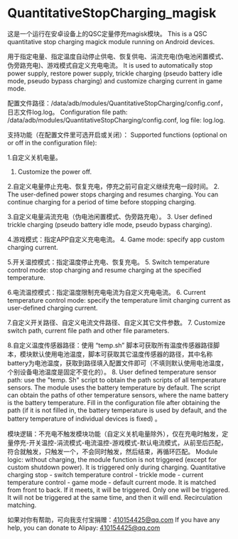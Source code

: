 # QuantitativeStopCharging_magisk
这是一个运行在安卓设备上的QSC定量停充magisk模块。
This is a QSC quantitative stop charging magick module running on Android devices.

用于指定电量、指定温度自动停止供电、恢复供电、涓流充电(伪电池闲置模式、伪旁路充电)、游戏模式自定义充电电流。
It is used to automatically stop power supply, restore power supply, trickle charging (pseudo battery idle mode, pseudo bypass charging) and customize charging current in game mode.

配置文件路径：/data/adb/modules/QuantitativeStopCharging/config.conf，日志文件log.log。
Configuration file path: /data/adb/modules/QuantitativeStopCharging/config.conf, log file: log.log.

支持功能（在配置文件里可选开启或关闭）：
Supported functions (optional on or off in the configuration file):

1.自定义关机电量。
1. Customize the power off.

2.自定义电量停止充电、恢复充电，停充之前可自定义继续充电一段时间。
2. The user-defined power stops charging and resumes charging. You can continue charging for a period of time before stopping charging.

3.自定义电量涓流充电（伪电池闲置模式、伪旁路充电）。
3. User defined trickle charging (pseudo battery idle mode, pseudo bypass charging).

4.游戏模式：指定APP自定义充电电流。
4. Game mode: specify app custom charging current.

5.开关温控模式：指定温度停止充电、恢复充电。
5. Switch temperature control mode: stop charging and resume charging at the specified temperature.

6.电流温控模式：指定温度限制充电电流为自定义充电电流。
6. Current temperature control mode: specify the temperature limit charging current as user-defined charging current.

7.自定义开关路径、自定义电流文件路径、自定义其它文件参数。
7. Customize switch path, current file path and other file parameters.

8.自定义温度传感器路径：使用 “temp.sh” 脚本可获取所有温度传感器路径脚本，模块默认使用电池温度，脚本可获取其它温度传感器的路径，其中名称battery为电池温度，获取到路径填入配置文件即可（不填则默认使用电池温度，个别设备电池温度是固定不变化的）。
8. User defined temperature sensor path: use the "temp. Sh" script to obtain the path scripts of all temperature sensors. The module uses the battery temperature by default. The script can obtain the paths of other temperature sensors, where the name battery is the battery temperature. Fill in the configuration file after obtaining the path (if it is not filled in, the battery temperature is used by default, and the battery temperature of individual devices is fixed) 。

模块逻辑：不充电不触发模块功能（自定义关机电量除外），仅在充电时触发，定量停充-开关温控-涓流模式-电流温控-游戏模式-默认电流模式，从前至后匹配，符合就触发，只触发一个，不会同时触发，然后结束，再循环匹配。
Module logic: without charging, the module function is not triggered (except for custom shutdown power). It is triggered only during charging. Quantitative charging stop - switch temperature control - trickle mode - current temperature control - game mode - default current mode. It is matched from front to back. If it meets, it will be triggered. Only one will be triggered. It will not be triggered at the same time, and then it will end. Recirculation matching.

如果对你有帮助，可向我支付宝捐赠：410154425@qq.com
If you have any help, you can donate to Alipay: 410154425@qq.com
